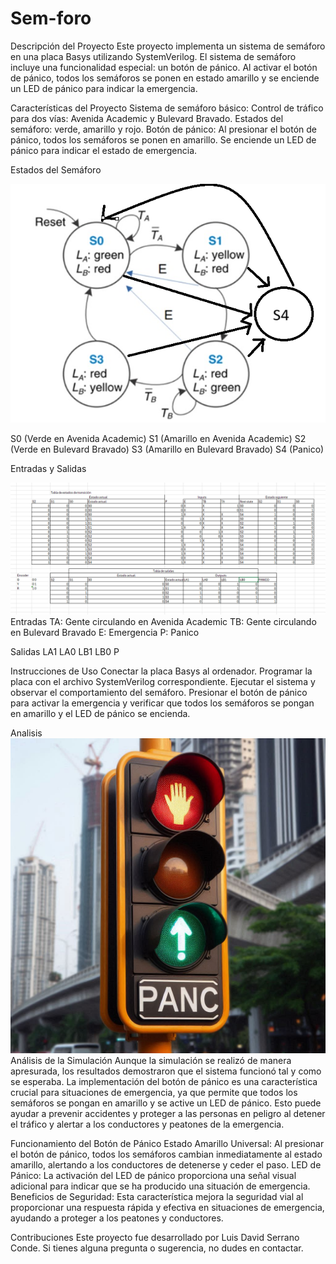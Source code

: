 # Sem-foro
Descripción del Proyecto
Este proyecto implementa un sistema de semáforo en una placa Basys utilizando SystemVerilog. El sistema de semáforo incluye una funcionalidad especial: un botón de pánico. Al activar el botón de pánico, todos los semáforos se ponen en estado amarillo y se enciende un LED de pánico para indicar la emergencia.

Características del Proyecto
Sistema de semáforo básico:
Control de tráfico para dos vías: Avenida Academic y Bulevard Bravado.
Estados del semáforo: verde, amarillo y rojo.
Botón de pánico:
Al presionar el botón de pánico, todos los semáforos se ponen en amarillo.
Se enciende un LED de pánico para indicar el estado de emergencia.

Estados del Semáforo

![Ejemplo de Imagen](./imagen_2024-05-14_091148707.png)

S0 (Verde en Avenida Academic)
S1 (Amarillo en Avenida Academic)
S2 (Verde en Bulevard Bravado)
S3 (Amarillo en Bulevard Bravado)
S4 (Panico)

Entradas y Salidas

![Ejemplo de Imagen](./imagen_2024-05-14_091402762.png)
Entradas
TA: Gente circulando en Avenida Academic
TB: Gente circulando en Bulevard Bravado
E: Emergencia
P: Panico

Salidas
LA1
LA0
LB1
LB0
P

Instrucciones de Uso
Conectar la placa Basys al ordenador.
Programar la placa con el archivo SystemVerilog correspondiente.
Ejecutar el sistema y observar el comportamiento del semáforo.
Presionar el botón de pánico para activar la emergencia y verificar que todos los semáforos se pongan en amarillo y el LED de pánico se encienda.

Analisis
![Ejemplo de Imagen](./_708926c4-e533-4d65-9738-41fda49395db.jpg)
Análisis de la Simulación
Aunque la simulación se realizó de manera apresurada, los resultados demostraron que el sistema funcionó tal y como se esperaba. La implementación del botón de pánico es una característica crucial para situaciones de emergencia, ya que permite que todos los semáforos se pongan en amarillo y se active un LED de pánico. Esto puede ayudar a prevenir accidentes y proteger a las personas en peligro al detener el tráfico y alertar a los conductores y peatones de la emergencia.

Funcionamiento del Botón de Pánico
Estado Amarillo Universal: Al presionar el botón de pánico, todos los semáforos cambian inmediatamente al estado amarillo, alertando a los conductores de detenerse y ceder el paso.
LED de Pánico: La activación del LED de pánico proporciona una señal visual adicional para indicar que se ha producido una situación de emergencia.
Beneficios de Seguridad: Esta característica mejora la seguridad vial al proporcionar una respuesta rápida y efectiva en situaciones de emergencia, ayudando a proteger a los peatones y conductores.

Contribuciones
Este proyecto fue desarrollado por Luis David Serrano Conde. Si tienes alguna pregunta o sugerencia, no dudes en contactar.
